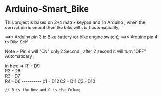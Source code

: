 # Arduino-Smart_Bike
This project is based on  3*4 matrix keypad and an Arduino , when the correct pin is enterd then the bike will start automatically,

==>> Arduino pin 3 to Bike battery (or bike engine switch);
==>> Arduino pin 4 to Bike Self 

Note :-  Pin 4 will "ON" only 2 Second , after 2 second it will turn "OFF" Automatically ;

in here =>
    R1 - D9   
    R2 - D8    
    R3 - D7   
    R4 - D6
    ----------
    C1 - D12
    C2 - D11
    C3 - D10
    
    // R is the Row and C is the Colum;
    
    
    
    
    
    


